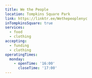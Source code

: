 ```yaml
---
title: We the People
location: Tompkins Square Park
link: https://linktr.ee/Wethepeoplenyc
inTompkinsSquare: true
services:
  - food
  - clothing
accepting:
  - funding
  - clothing
operatingTimes:
  monday:
    - openTime: '16:00'
      closeTime: '17:00'
---
```

